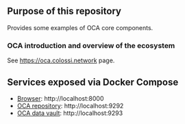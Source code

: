 ## Purpose of this repository

Provides some examples of OCA core components.

### OCA introduction and overview of the ecosystem

See https://oca.colossi.network page.


## Services exposed via Docker Compose

- [Browser](https://github.com/THCLab/oca-browser): http://localhost:8000
- [OCA repository](https://github.com/THCLab/oca-repository): http://localhost:9292
- [OCA data vault](https://github.com/THCLab/oca-data-vault): http://localhost:9293

